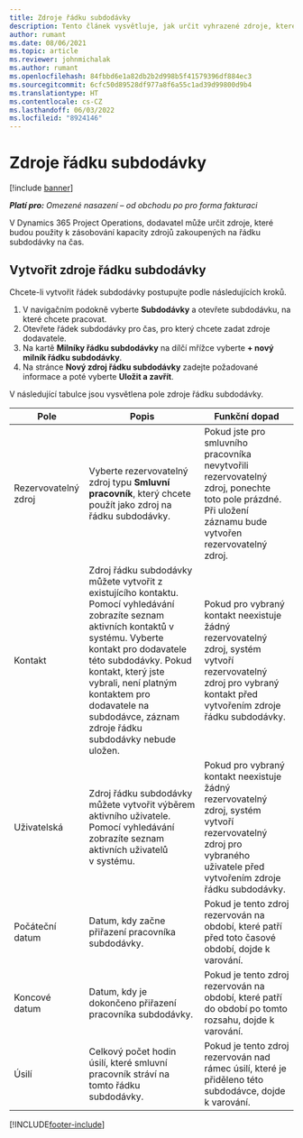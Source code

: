 ```yaml
---
title: Zdroje řádku subdodávky
description: Tento článek vysvětluje, jak určit vyhrazené zdroje, které poskytuje dodavatel pro konkrétní řádek subdodávky po určitou dobu.
author: rumant
ms.date: 08/06/2021
ms.topic: article
ms.reviewer: johnmichalak
ms.author: rumant
ms.openlocfilehash: 84fbbd6e1a82db2b2d998b5f41579396df884ec3
ms.sourcegitcommit: 6cfc50d89528df977a8f6a55c1ad39d99800d9b4
ms.translationtype: HT
ms.contentlocale: cs-CZ
ms.lasthandoff: 06/03/2022
ms.locfileid: "8924146"
---
```

# <a name="subcontract-line-resources"></a>Zdroje řádku subdodávky

[!include [banner](../../includes/dataverse-preview.md)]

_**Platí pro:** Omezené nasazení – od obchodu po pro forma fakturaci_

V Dynamics 365 Project Operations, dodavatel může určit zdroje, které budou použity k zásobování kapacity zdrojů zakoupených na řádku subdodávky na čas.

## <a name="create-subcontract-line-resources"></a>Vytvořit zdroje řádku subdodávky

Chcete-li vytvořit řádek subdodávky postupujte podle následujících kroků.

1. V navigačním podokně vyberte **Subdodávky** a otevřete subdodávku, na které chcete pracovat.
2. Otevřete řádek subdodávky pro čas, pro který chcete zadat zdroje dodavatele.
3. Na kartě **Milníky řádku subdodávky** na dílčí mřížce vyberte **+ nový milník řádku subdodávky**.
4. Na stránce **Nový zdroj řádku subdodávky** zadejte požadované informace a poté vyberte **Uložit a zavřít**.

V následující tabulce jsou vysvětlena pole zdroje řádku subdodávky.

| Pole | Popis | Funkční dopad |
| ----- | ----------- | ----------------- |
| Rezervovatelný zdroj | Vyberte rezervovatelný zdroj typu **Smluvní pracovník**, který chcete použít jako zdroj na řádku subdodávky.| Pokud jste pro smluvního pracovníka nevytvořili rezervovatelný zdroj, ponechte toto pole prázdné. Při uložení záznamu bude vytvořen rezervovatelný zdroj.  |
| Kontakt | Zdroj řádku subdodávky můžete vytvořit z existujícího kontaktu. Pomocí vyhledávání zobrazíte seznam aktivních kontaktů v systému. Vyberte kontakt pro dodavatele této subdodávky. Pokud kontakt, který jste vybrali, není platným kontaktem pro dodavatele na subdodávce, záznam zdroje řádku subdodávky nebude uložen.| Pokud pro vybraný kontakt neexistuje žádný rezervovatelný zdroj, systém vytvoří rezervovatelný zdroj pro vybraný kontakt před vytvořením zdroje řádku subdodávky. |
| Uživatelská | Zdroj řádku subdodávky můžete vytvořit výběrem aktivního uživatele. Pomocí vyhledávání zobrazíte seznam aktivních uživatelů v systému.| Pokud pro vybraný kontakt neexistuje žádný rezervovatelný zdroj, systém vytvoří rezervovatelný zdroj pro vybraného uživatele před vytvořením zdroje řádku subdodávky. |
| Počáteční datum | Datum, kdy začne přiřazení pracovníka subdodávky.| Pokud je tento zdroj rezervován na období, které patří před toto časové období, dojde k varování. |
| Koncové datum | Datum, kdy je dokončeno přiřazení pracovníka subdodávky.| Pokud je tento zdroj rezervován na období, které patří do období po tomto rozsahu, dojde k varování. |
| Úsilí | Celkový počet hodin úsilí, které smluvní pracovník stráví na tomto řádku subdodávky.| Pokud je tento zdroj rezervován nad rámec úsilí, které je přiděleno této subdodávce, dojde k varování. |


[!INCLUDE[footer-include](../../includes/footer-banner.md)]

